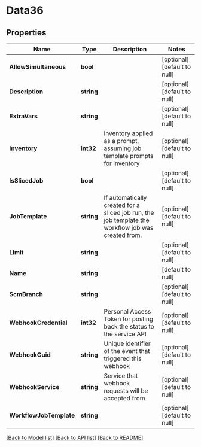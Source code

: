 # Data36

## Properties
Name | Type | Description | Notes
------------ | ------------- | ------------- | -------------
**AllowSimultaneous** | **bool** |  | [optional] [default to null]
**Description** | **string** |  | [optional] [default to null]
**ExtraVars** | **string** |  | [optional] [default to null]
**Inventory** | **int32** | Inventory applied as a prompt, assuming job template prompts for inventory | [optional] [default to null]
**IsSlicedJob** | **bool** |  | [optional] [default to null]
**JobTemplate** | **string** | If automatically created for a sliced job run, the job template the workflow job was created from. | [optional] [default to null]
**Limit** | **string** |  | [optional] [default to null]
**Name** | **string** |  | [default to null]
**ScmBranch** | **string** |  | [optional] [default to null]
**WebhookCredential** | **int32** | Personal Access Token for posting back the status to the service API | [optional] [default to null]
**WebhookGuid** | **string** | Unique identifier of the event that triggered this webhook | [optional] [default to null]
**WebhookService** | **string** | Service that webhook requests will be accepted from | [optional] [default to null]
**WorkflowJobTemplate** | **string** |  | [optional] [default to null]

[[Back to Model list]](../README.md#documentation-for-models) [[Back to API list]](../README.md#documentation-for-api-endpoints) [[Back to README]](../README.md)


